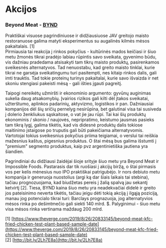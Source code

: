 # Akcijos

### Beyond Meat - [BYND](https://finviz.com/quote.ashx?t=BYND&ty=c&ta=1&p=d)

Praktiškai visuose pagrindiniuose ir didžiausiuose JAV greitojo maisto restoranuose galima matyti eksperimentus su augalinės kilmės mėsos pakaitalais. \[1\]  
Pirmiausia tai reakcija į rinkos pokyčius - kultūrinės mados keičiasi ir šiuo metu žmonės tikrai pradėjo labiau rūpintis savo sveikata, gyvenimo būdu, vis dažniau pradedama atsisakyti tam tikrų maisto produktų, pasirenkamos sveikesnės alternatyvos. Tad nenuostabu, kad greito maisto tinklai, kurie tikrai ne garsėja sveikatingumu turi pasitempti, nes kitaip rinkos dalis, gali imti trauktis. Tad tokie proteinų turinys pakaitalai, kurie savo išvaizda ir net skoniu stengiasi pakeisti mėsą - gali išties įgauti pagreitį.

Taipogi nereikėtų užmiršti ir ekonominio argumento: gyvūnų auginimas sukelia daug atsakomybių. Įvairios rizikos gali kilti dėl įtakos sveikatai, užterštumo, aplinkos padarinių, aktyvizmo, logistikos ir pan. Dažniausiai kompanijos dėl šių sričių pernelyg nesirūpina, bet galutinai visa tai susiveda į dolerio ženkliukus sąskaitose, o vat jie jau rūpi. Tai kai šių produktų ekonominis / skonio / naujovės, nepripratimo, keistumo jausmas pasieks tam tikrą lygį, galima tikėtis, kad vis didesnė produktų dalis tokiose maitinimo įstaigose po truputis gali būti pakeičiama alternatyvomis. Vartotojai tokius sveikesnius pokyčius priima teigiamai, o verslui tai reiškia mažesnius kaštus, pigesnius produktus. O štai mėsą bus galima išstumti į "premium" segmento produktus, kaip pvz argentinietiška jautiena yra šiandien.

Pagrindiniai du didžiausi žaidėjai šioje srityje šiuo metu yra Beyond Meat ir Impossible Foods. Pastarasis dar tik ruošiasi į akcijų biržą, o štai pirmasis vos per kelis mėnesius nuo IPO praktiškai patrigubėjo. Ir nors debiuto metu kompanija ir generuoja nuostolius \(argi ką dar šiais laikais tai stebina\), tačiau prognozuojama, kad biudžetas pereis į žalią spalvą jau sekantį ketvirtį \[2\]. Tiesa, BYND kaina šiuo metu yra neadekvačiai didelė ir greito jos pateisinimo neverta tikėtis, tačiau jeigu dėti tokią akciją į ilgąją poziciją, manau jog potencialo tikrai turi: Barclays prognazuoja, jog alternatyvios mėsos rinka po dešimtmečio gali siekti 140 mlrd. $. Palyginimui - šiuo metu visa mėsos rinka vertinama maždaug 200 mlrd.

\[1\] [https://www.theverge.com/2019/8/26/20833145/beyond-meat-kfc-fried-chicken-test-plant-based-sample-date](https://www.theverge.com/2019/8/26/20833145/beyond-meat-kfc-fried-chicken-test-plant-based-sample-date)  
\[2\] [http://bit.ly/2Lh7E8a](http://bit.ly/2Lh7E8a)

### 

